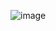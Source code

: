 ![image](https://github.com/prab0779/Webpage/assets/101067217/016be4b2-c13b-410d-9b24-0d4925c7a5ad)
